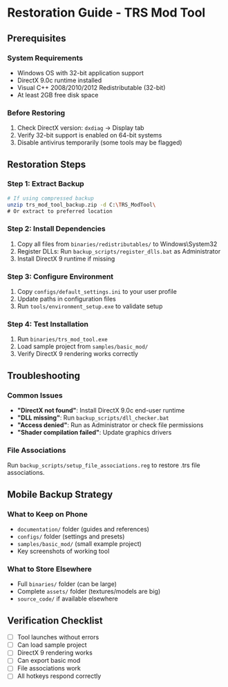 # Restoration Guide - TRS Mod Tool

## Prerequisites

### System Requirements
- Windows OS with 32-bit application support
- DirectX 9.0c runtime installed
- Visual C++ 2008/2010/2012 Redistributable (32-bit)
- At least 2GB free disk space

### Before Restoring
1. Check DirectX version: `dxdiag` → Display tab
2. Verify 32-bit support is enabled on 64-bit systems
3. Disable antivirus temporarily (some tools may be flagged)

## Restoration Steps

### Step 1: Extract Backup
```bash
# If using compressed backup
unzip trs_mod_tool_backup.zip -d C:\TRS_ModTool\
# Or extract to preferred location
```

### Step 2: Install Dependencies
1. Copy all files from `binaries/redistributables/` to Windows\System32
2. Register DLLs: Run `backup_scripts/register_dlls.bat` as Administrator
3. Install DirectX 9 runtime if missing

### Step 3: Configure Environment
1. Copy `configs/default_settings.ini` to your user profile
2. Update paths in configuration files
3. Run `tools/environment_setup.exe` to validate setup

### Step 4: Test Installation
1. Run `binaries/trs_mod_tool.exe`
2. Load sample project from `samples/basic_mod/`
3. Verify DirectX 9 rendering works correctly

## Troubleshooting

### Common Issues
- **"DirectX not found"**: Install DirectX 9.0c end-user runtime
- **"DLL missing"**: Run `backup_scripts/dll_checker.bat`
- **"Access denied"**: Run as Administrator or check file permissions
- **"Shader compilation failed"**: Update graphics drivers

### File Associations
Run `backup_scripts/setup_file_associations.reg` to restore .trs file associations.

## Mobile Backup Strategy

### What to Keep on Phone
- `documentation/` folder (guides and references)
- `configs/` folder (settings and presets)
- `samples/basic_mod/` (small example project)
- Key screenshots of working tool

### What to Store Elsewhere
- Full `binaries/` folder (can be large)
- Complete `assets/` folder (textures/models are big)
- `source_code/` if available elsewhere

## Verification Checklist
- [ ] Tool launches without errors
- [ ] Can load sample project
- [ ] DirectX 9 rendering works
- [ ] Can export basic mod
- [ ] File associations work
- [ ] All hotkeys respond correctly